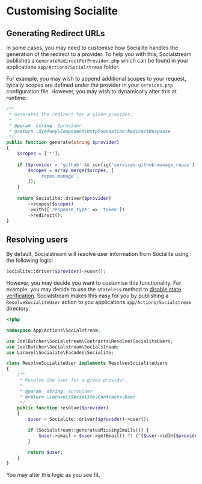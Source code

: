 # Customising Socialite

## Generating Redirect URLs

In some cases, you may need to customise how Socialite handles the generation of the redirect to a provider. To help you with this, Socialstream publishes a `GenerateRedirectForProvider.php` which can be found in your applications `app/Actions/Socialstream` folder.&#x20;

For example, you may wish to append additional scopes to your request, tyically scopes are defined under the provider in your `services.php` configuration file. However, you may wish to dynamically alter this at runtime:

```php
/**
 * Generates the redirect for a given provider.
 * 
 * @param  string  $provider
 * @return \Symfony\Component\HttpFoundation\RedirectResponse
 */
public function generate(string $provider)
{
    $scopes = ['*'];
    
    if ($provider = 'github' && config('services.github.manage_repos') {
        $scopes = array_merge($scopes, [
            'repos.manage',
        ]);
    }
    
    return Socialite::driver($provider)
        ->scopes($scopes)
        ->with(['response_type' => 'token'])
        ->redirect();
}
```

## Resolving users

By default, Socialstream will resolve user information from Socialite using the following logic:

```php
Socialite::driver($provider)->user();
```

However, you may decide you want to customise this functionality. For example, you may decide to use the `stateless` method to [disable state verification](https://laravel.com/docs/9.x/socialite#stateless-authentication). Socialstream makes this easy for you by publishing a `ResolveSocialiteUser` action to you applications `app/Actions/Socialstream` directory:

```php
<?php

namespace App\Actions\Socialstream;

use JoelButcher\Socialstream\Contracts\ResolvesSocialiteUsers;
use JoelButcher\Socialstream\Socialstream;
use Laravel\Socialite\Facades\Socialite;

class ResolveSocialiteUser implements ResolvesSocialiteUsers
{
    /**
     * Resolve the user for a given provider.
     *
     * @param  string  $provider
     * @return \Laravel\Socialite\Contracts\User
     */
    public function resolve($provider)
    {
        $user = Socialite::driver($provider)->user();

        if (Socialstream::generatesMissingEmails()) {
            $user->email = $user->getEmail() ?? ("{$user->id}@{$provider}".config('app.domain'));
        }

        return $user;
    }
}
```

You may alter this logic as you see fit.

